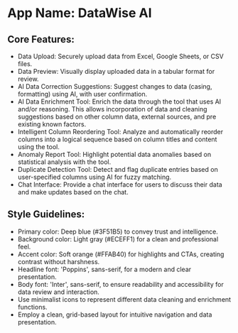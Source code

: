 # **App Name**: DataWise AI

## Core Features:

- Data Upload: Securely upload data from Excel, Google Sheets, or CSV files.
- Data Preview: Visually display uploaded data in a tabular format for review.
- AI Data Correction Suggestions: Suggest changes to data (casing, formatting) using AI, with user confirmation.
- AI Data Enrichment Tool: Enrich the data through the tool that uses AI and/or reasoning. This allows incorporation of data and cleaning suggestions based on other column data, external sources, and pre existing known factors.
- Intelligent Column Reordering Tool: Analyze and automatically reorder columns into a logical sequence based on column titles and content using the tool.
- Anomaly Report Tool: Highlight potential data anomalies based on statistical analysis with the tool.
- Duplicate Detection Tool: Detect and flag duplicate entries based on user-specified columns using AI for fuzzy matching.
- Chat Interface: Provide a chat interface for users to discuss their data and make updates based on the chat.

## Style Guidelines:

- Primary color: Deep blue (#3F51B5) to convey trust and intelligence.
- Background color: Light gray (#ECEFF1) for a clean and professional feel.
- Accent color: Soft orange (#FFAB40) for highlights and CTAs, creating contrast without harshness.
- Headline font: 'Poppins', sans-serif, for a modern and clear presentation.
- Body font: 'Inter', sans-serif, to ensure readability and accessibility for data review and interaction.
- Use minimalist icons to represent different data cleaning and enrichment functions.
- Employ a clean, grid-based layout for intuitive navigation and data presentation.